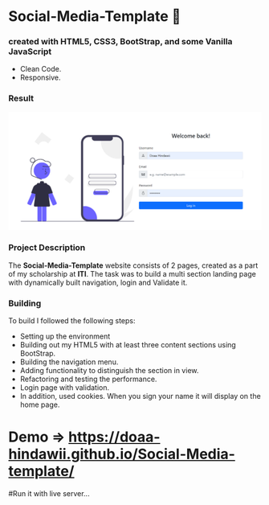 # Social-Media-Template 🤳

### created with HTML5, CSS3, BootStrap, and some Vanilla JavaScript
- Clean Code.
- Responsive.

### Result 
![screenshot](images/login.png)

### Project Description
The **Social-Media-Template** website consists of 2 pages, created as a part of my scholarship at **ITI**.
The task was to build a multi section landing page with dynamically built navigation, login and Validate it. 

### Building
To build I followed the following steps: 

- Setting up the environment
- Building out my HTML5 with at least three content sections using BootStrap.
- Building the navigation menu.
- Adding functionality to distinguish the section in view.
- Refactoring and testing the performance.
- Login page with validation.
- In addition, used cookies. When you sign your name it will display on the home page.

# Demo => https://doaa-hindawii.github.io/Social-Media-template/

#Run it with live server...
